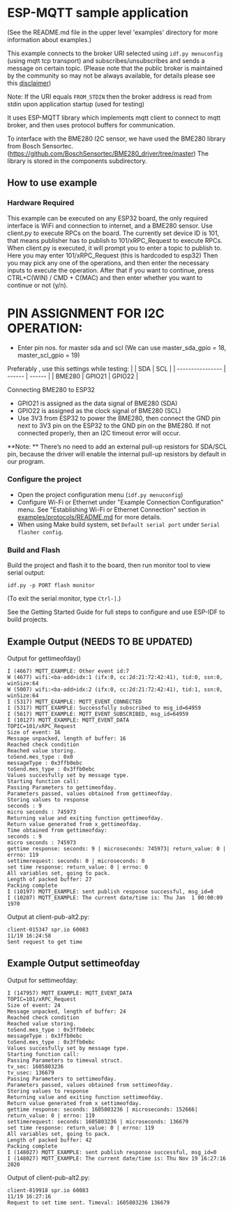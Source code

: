 # ESP-MQTT sample application
(See the README.md file in the upper level 'examples' directory for more information about examples.)

This example connects to the broker URI selected using `idf.py menuconfig` (using mqtt tcp transport) and  subscribes/unsubscribes and sends a message on certain topic.
(Please note that the public broker is maintained by the community so may not be always available, for details please see this [disclaimer](https://iot.eclipse.org/getting-started/#sandboxes))

Note: If the URI equals `FROM_STDIN` then the broker address is read from stdin upon application startup (used for testing)

It uses ESP-MQTT library which implements mqtt client to connect to mqtt broker, and then uses protocol buffers for communication.

To interface with the BME280 I2C sensor, we have used the BME280 library from Bosch Sensortec. (https://github.com/BoschSensortec/BME280_driver/tree/master)
The library is stored in the components subdirectory.
## How to use example

### Hardware Required

This example can be executed on any ESP32 board, the only required interface is WiFi and connection to internet, and a BME280 sensor.
Use client.py to execute RPCs on the board.
The currently set device ID is 101, that means publisher has to publish to 101/xRPC_Request to execute RPCs.
When client.py is executed, it will prompt you to enter a topic to publish to. Here you may enter 101/xRPC_Request (this is hardcoded to esp32)
Then you may pick any one of the operations, and then enter the necessary inputs to execute the operation.
After that if you want to continue, press CTRL+C(WIN) / CMD + C(MAC) and then enter whether you want to continue or not (y/n). 
# PIN ASSIGNMENT FOR I2C OPERATION:
* Enter pin nos. for master sda and scl (We can use master_sda_gpio = 18, master_scl_gpio = 19) 

Preferably , use this settings while testing:
|                  | SDA    | SCL    |
| ---------------- | ------ | ------ |
| BME280           | GPIO21 | GPIO22 |

 Connecting BME280 to ESP32
  - GPIO21 is assigned as the data signal of BME280 (SDA)
  - GPIO22 is assigned as the clock signal of BME280 (SCL)
  - Use 3V3 from ESP32 to power the BME280, then connect the GND pin next to 3V3  pin on the ESP32 to the GND pin on the BME280.
If not connected properly, then an I2C timeout error will occur. 

**Note: ** There’s no need to add an external pull-up resistors for SDA/SCL pin, because the driver will enable the internal pull-up resistors by default in our program.

### Configure the project

* Open the project configuration menu (`idf.py menuconfig`)
* Configure Wi-Fi or Ethernet under "Example Connection Configuration" menu. See "Establishing Wi-Fi or Ethernet Connection" section in [examples/protocols/README.md](../../README.md) for more details.
* When using Make build system, set `Default serial port` under `Serial flasher config`.

### Build and Flash

Build the project and flash it to the board, then run monitor tool to view serial output:

```
idf.py -p PORT flash monitor
```

(To exit the serial monitor, type ``Ctrl-]``.)

See the Getting Started Guide for full steps to configure and use ESP-IDF to build projects.

## Example Output (NEEDS TO BE UPDATED)
Output for gettimeofday()

```
I (4667) MQTT_EXAMPLE: Other event id:7
W (4677) wifi:<ba-add>idx:1 (ifx:0, cc:2d:21:72:42:41), tid:0, ssn:0, winSize:64
W (5007) wifi:<ba-add>idx:2 (ifx:0, cc:2d:21:72:42:41), tid:1, ssn:0, winSize:64
I (5317) MQTT_EXAMPLE: MQTT_EVENT_CONNECTED
I (5317) MQTT_EXAMPLE: Successfully subscribed to msg_id=64959
I (5617) MQTT_EXAMPLE: MQTT_EVENT_SUBSCRIBED, msg_id=64959
I (10127) MQTT_EXAMPLE: MQTT_EVENT_DATA
TOPIC=101/xRPC_Request
Size of event: 16 
Message unpacked, length of buffer: 16  
Reached check condition 
Reached value storing. 
toSend.mes_type : 0x0 
messageType : 0x3ffb0ebc 
toSend.mes_type : 0x3ffb0ebc 
Values succesfully set by message type. 
Starting function call: 
Passing Parameters to gettimeofday. 
Parameters passed, values obtained from gettimeofday. 
Storing values to response 
seconds : 9
micro seconds : 745973 
Returning value and exiting function gettimeofday. 
Return value generated from x_gettimeofday. 
Time obtained from gettimeofday: 
seconds : 9
micro seconds : 745973 
gettime response: seconds: 9 | microseconds: 745973| return_value: 0 | errno: 119 
settimerequest: seconds: 0 | microseconds: 0 
set time response: return_value: 0 | errno: 0 
All variables set, going to pack. 
Length of packed buffer: 27 
Packing complete 
I (10197) MQTT_EXAMPLE: sent publish response successful, msg_id=0
I (10207) MQTT_EXAMPLE: The current date/time is: Thu Jan  1 00:00:09 1970 
```
Output at client-pub-alt2.py:
```
client-015347 spr.io 60083
11/19 16:24:58
Sent request to get time
```
## Example Output settimeofday
Output for settimeofday:
```
I (147957) MQTT_EXAMPLE: MQTT_EVENT_DATA
TOPIC=101/xRPC_Request
Size of event: 24 
Message unpacked, length of buffer: 24  
Reached check condition 
Reached value storing. 
toSend.mes_type : 0x3ffb0ebc 
messageType : 0x3ffb0ebc 
toSend.mes_type : 0x3ffb0ebc 
Values succesfully set by message type. 
Starting function call: 
Passing Parameters to timeval struct. 
tv_sec: 1605803236 
tv_usec: 136679 
Passing Parameters to settimeofday. 
Parameters passed, values obtained from settimeofday. 
Storing values to response 
Returning value and exiting function settimeofday. 
Return value generated from x_settimeofday. 
gettime response: seconds: 1605803236 | microseconds: 152666| return_value: 0 | errno: 119 
settimerequest: seconds: 1605803236 | microseconds: 136679 
set time response: return_value: 0 | errno: 119 
All variables set, going to pack. 
Length of packed buffer: 42 
Packing complete 
I (148027) MQTT_EXAMPLE: sent publish response successful, msg_id=0
I (148027) MQTT_EXAMPLE: The current date/time is: Thu Nov 19 16:27:16 2020 
```
Output of client-pub-alt2.py:
```
client-819918 spr.io 60083
11/19 16:27:16
Request to set time sent. Timeval: 1605803236 136679
```

